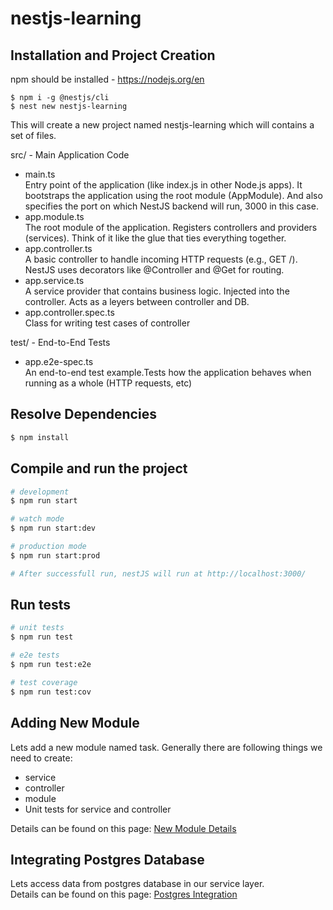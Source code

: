 # nestjs-learning
## Installation and Project Creation
npm should be installed - https://nodejs.org/en

```
$ npm i -g @nestjs/cli
$ nest new nestjs-learning
```

This will create a new project named nestjs-learning which will contains a set of files. 

src/ - Main Application Code
 - main.ts  
 Entry point of the application (like index.js in other Node.js apps). It bootstraps the application using the root module (AppModule). And also specifies the port on which NestJS backend will run, 3000 in this case.
 - app.module.ts  
The root module of the application. Registers controllers and providers (services). Think of it like the glue that ties everything together.
 - app.controller.ts   
 A basic controller to handle incoming HTTP requests (e.g., GET /). NestJS uses decorators like @Controller and @Get for routing.
  - app.service.ts  
A service provider that contains business logic. Injected into the controller. Acts as a leyers between controller and DB.
 - app.controller.spec.ts  
 Class for writing test cases of controller

 test/ - End-to-End Tests
 - app.e2e-spec.ts  
An end-to-end test example.Tests how the application behaves when running as a whole (HTTP requests, etc)

## Resolve Dependencies

```bash
$ npm install
```

## Compile and run the project

```bash
# development
$ npm run start

# watch mode
$ npm run start:dev

# production mode
$ npm run start:prod

# After successfull run, nestJS will run at http://localhost:3000/
```

## Run tests

```bash
# unit tests
$ npm run test

# e2e tests
$ npm run test:e2e

# test coverage
$ npm run test:cov
```
## Adding New Module 
Lets add a new module named task. Generally there are following things we need to create: 
 - service
 - controller
 - module
 - Unit tests for service and controller

Details can be found on this page: [New Module Details](./docs/new-module.md)

## Integrating Postgres Database

Lets access data from postgres database in our service layer.  
Details can be found on this page: [Postgres Integration](./docs/postgres-integration.md)